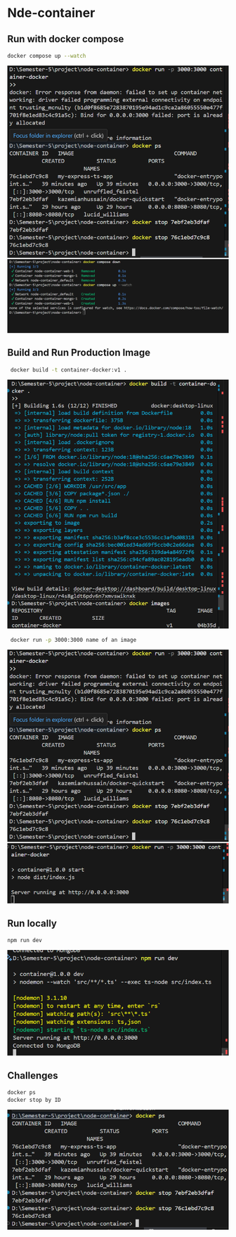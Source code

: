 # Nde-container


## Run with docker compose
```bash
docker compose up --watch
```
![docker](src/images/p1.png)
![docker](src/images/up2.png)



## Build and Run Production Image

```bash
 docker build -t container-docker:v1 .
 ```
 ![Screenshot of project](src/images/build-container.png)
```bash
 docker run -p 3000:3000 name of an image
  ```
![Screenshot of project](src/images/p1.png)
![Screenshot of project](src/images/p2.png)


## Run locally
```bash
npm run dev
```
![Screenshot of project](src/images/npm.png)



## Challenges
```bash
docker ps 
docker stop by ID 
```
![Screenshot of project](src/images/challenges.png)

